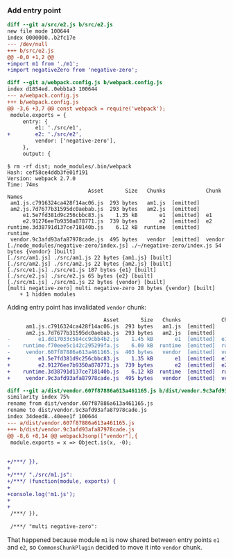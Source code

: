 ### Add entry point

```diff
diff --git a/src/e2.js b/src/e2.js
new file mode 100644
index 0000000..b2fc17e
--- /dev/null
+++ b/src/e2.js
@@ -0,0 +1,2 @@
+import m1 from './m1';
+import negativeZero from 'negative-zero';
```

```diff
diff --git a/webpack.config.js b/webpack.config.js
index d1854ed..0ebb1a3 100644
--- a/webpack.config.js
+++ b/webpack.config.js
@@ -3,6 +3,7 @@ const webpack = require('webpack');
 module.exports = {
     entry: {
         e1: './src/e1',
+        e2: './src/e2',
         vendor: ['negative-zero'],
     },
     output: {
```

    $ rm -rf dist; node_modules/.bin/webpack
    Hash: cef58ce4ddb3fe01f191
    Version: webpack 2.7.0
    Time: 74ms
                              Asset       Size   Chunks             Chunk Names
     am1.js.c7916324ca428f14ac06.js  293 bytes   am1.js  [emitted]  
     am2.js.7d7677b31595dc0aebab.js  293 bytes   am2.js  [emitted]  
         e1.5e7fd381d9c256cbbc83.js    1.35 kB       e1  [emitted]  e1
         e2.91276ee7b9350a878771.js  739 bytes       e2  [emitted]  e2
    runtime.3d38791d137ce718140b.js    6.12 kB  runtime  [emitted]  runtime
     vendor.9c3afd93afa87978cade.js  495 bytes   vendor  [emitted]  vendor
    [./node_modules/negative-zero/index.js] ./~/negative-zero/index.js 54 bytes {vendor} [built]
    [./src/am1.js] ./src/am1.js 22 bytes {am1.js} [built]
    [./src/am2.js] ./src/am2.js 22 bytes {am2.js} [built]
    [./src/e1.js] ./src/e1.js 187 bytes {e1} [built]
    [./src/e2.js] ./src/e2.js 65 bytes {e2} [built]
    [./src/m1.js] ./src/m1.js 22 bytes {vendor} [built]
    [multi negative-zero] multi negative-zero 28 bytes {vendor} [built]
        + 1 hidden modules

Adding entry point has invalidated `vendor` chunk:

```diff
                               Asset       Size   Chunks             Chunk Names
      am1.js.c7916324ca428f14ac06.js  293 bytes   am1.js  [emitted]  
      am2.js.7d7677b31595dc0aebab.js  293 bytes   am2.js  [emitted]  
-         e1.dd17033c584cc9cbb4b2.js    1.45 kB       e1  [emitted]  e1
-    runtime.f70eee5c142c295299fa.js    6.09 kB  runtime  [emitted]  runtime
-     vendor.607f87886a613a461165.js  403 bytes   vendor  [emitted]  vendor
+         e1.5e7fd381d9c256cbbc83.js    1.35 kB       e1  [emitted]  e1
+         e2.91276ee7b9350a878771.js  739 bytes       e2  [emitted]  e2
+    runtime.3d38791d137ce718140b.js    6.12 kB  runtime  [emitted]  runtime
+     vendor.9c3afd93afa87978cade.js  495 bytes   vendor  [emitted]  vendor
```

```diff
diff --git a/dist/vendor.607f87886a613a461165.js b/dist/vendor.9c3afd93afa87978cade.js
similarity index 75%
rename from dist/vendor.607f87886a613a461165.js
rename to dist/vendor.9c3afd93afa87978cade.js
index 34deed8..40eee1f 100644
--- a/dist/vendor.607f87886a613a461165.js
+++ b/dist/vendor.9c3afd93afa87978cade.js
@@ -8,6 +8,14 @@ webpackJsonp(["vendor"],{
 module.exports = x => Object.is(x, -0);
 
 
+/***/ }),
+
+/***/ "./src/m1.js":
+/***/ (function(module, exports) {
+
+console.log('m1.js');
+
+
 /***/ }),
 
 /***/ "multi negative-zero":
```

That happened because module `m1` is now shared between entry points `e1` and `e2`, so `CommonsChunkPlugin` decided to move it into `vendor` chunk.
